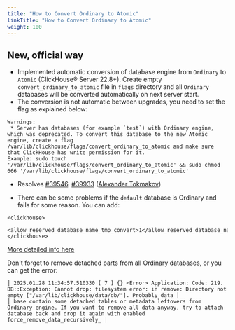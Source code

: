 ```yaml
---
title: "How to Convert Ordinary to Atomic"
linkTitle: "How to Convert Ordinary to Atomic"
weight: 100
---
```


## New, official way

* Implemented automatic conversion of database engine from `Ordinary` to `Atomic` (ClickHouse® Server 22.8+). Create empty `convert_ordinary_to_atomic` file in `flags` directory and all `Ordinary` databases will be converted automatically on next server start.
* The conversion is not automatic between upgrades, you need to set the flag as explained below:
```
Warnings:
 * Server has databases (for example `test`) with Ordinary engine, which was deprecated. To convert this database to the new Atomic engine, create a flag /var/lib/clickhouse/flags/convert_ordinary_to_atomic and make sure that ClickHouse has write permission for it.
Example: sudo touch '/var/lib/clickhouse/flags/convert_ordinary_to_atomic' && sudo chmod 666 '/var/lib/clickhouse/flags/convert_ordinary_to_atomic'
```  
* Resolves [#39546](https://github.com/ClickHouse/ClickHouse/issues/39546). [#39933](https://github.com/ClickHouse/ClickHouse/pull/39933) ([Alexander Tokmakov](https://github.com/tavplubix))

* There can be some problems if the `default` database is Ordinary and fails for some reason. You can add:

```
<clickhouse>
     <allow_reserved_database_name_tmp_convert>1</allow_reserved_database_name_tmp_convert>
</clickhouse>
```
[More detailed info here](https://github.com/ClickHouse/ClickHouse/blob/f01a285f6091265cfae72bb7fbf3186269804891/src/Interpreters/loadMetadata.cpp#L150)

Don't forget to remove detached parts from all Ordinary databases, or you can get the error:
```
│ 2025.01.28 11:34:57.510330 [ 7 ] {} <Error> Application: Code: 219. DB::Exception: Cannot drop: filesystem error: in remove: Directory not empty ["/var/lib/clickhouse/data/db/"]. Probably data │
│ base contain some detached tables or metadata leftovers from Ordinary engine. If you want to remove all data anyway, try to attach database back and drop it again with enabled force_remove_data_recursively_ │
```

